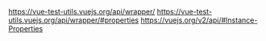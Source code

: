 https://vue-test-utils.vuejs.org/api/wrapper/
https://vue-test-utils.vuejs.org/api/wrapper/#properties
https://vuejs.org/v2/api/#Instance-Properties

